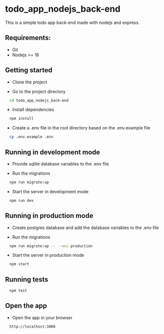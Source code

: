 # todo_app_nodejs_back-end

This is a simple todo app back-end made with nodejs and express.

## Requirements:

- Git
- Nodejs >= 18

## Getting started

- Clone the project

- Go to the project directory

```bash
  cd todo_app_nodejs_back-end
```

- Install dependencies

```bash
  npm install
```

- Create a .env file in the root directory based on the .env.example file

```bash
  cp .env.example .env 
```

## Running in development mode

- Provide sqlite database variables to the .env file

- Run the migrations

```bash
  npm run migrate:up
```

- Start the server in development mode

```bash
  npm run dev
```

## Running in production mode

- Create postgres database and add the database variables to the .env file

- Run the migrations

```bash
  npm run migrate:up -- --env production
```

- Start the server in production mode

```bash
  npm start
```

## Running tests

```bash
  npm test
```

## Open the app

- Open the app in your browser

```bash
  http://localhost:3000
```
